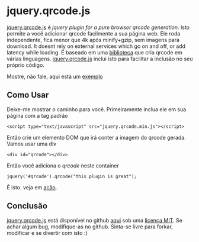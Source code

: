 # jquery.qrcode.js

<a href='http://jeromeetienne.github.com/jquery-qrcode'>jquery.qrcode.js</a>
é *jquery plugin for a pure browser qrcode generation*.
Isto permite a você adicionar qrcode facilmente a sua página web.
Ele roda independente, fica menor que 4k após minify+gzip, sem imagens para download.
It doesnt rely on external services which go on and off, or add latency while loading.
É baseado em uma <a href='http://www.d-project.com/qrcode/index.html'>biblioteca</a>
que cria qrcode em várias linguagens. <a href='http://jeromeetienne.github.com/jquery-qrcode'>jquery.qrcode.js</a> inclui
isto para facilitar a inclusão no seu próprio código.

Mostre, não fale, aqui está um <a href='examples/basic.html'>exemplo</a>

## Como Usar

Deixe-me mostrar o caminho para você. Primeiramente inclua ele em sua página com a tag padrão

    <script type="text/javascript" src="jquery.qrcode.min.js"></script>

Então crie um elemento DOM que irá conter a imagem do qrcode gerada. Vamos usar uma div

    <div id="qrcode"></div>

Então você adiciona o *qrcode* neste container

    jquery('#qrcode').qrcode("this plugin is great");

É isto. veja em <a href='examples/basic.html'>ação</a>.

## Conclusão
<a href='http://jeromeetienne.github.com/jquery-qrcode'>jquery.qrcode.js</a> está disponível no github
<a href='https://github.com/jeromeetienne/jquery-qrcode'>aqui</a>
sob uma <a href='https://github.com/jeromeetienne/jquery-qrcode/blob/master/MIT-LICENSE.txt'>licença MIT</a>.
Se achar algum bug, modifique-as no github.
Sinta-se livre para forkar, modificar e se divertir com isto :)

